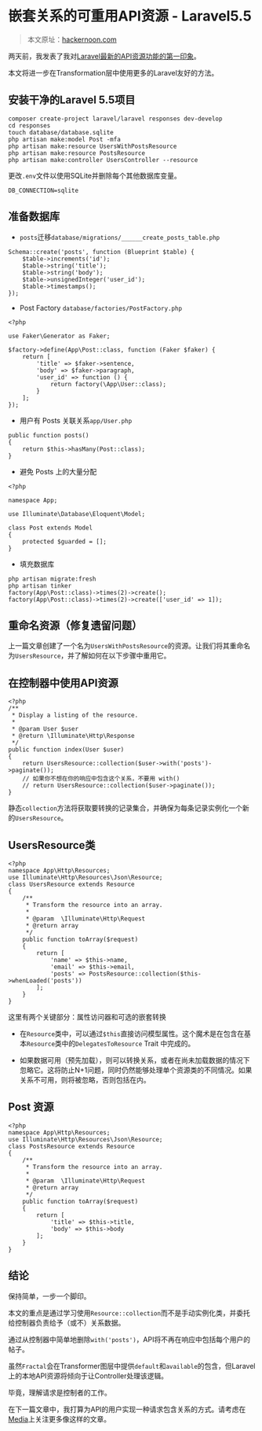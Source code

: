 # 嵌套关系的可重用API资源 - Laravel5.5

> 本文原址：[hackernoon.com](https://hackernoon.com/reusable-api-resource-with-nested-relationship-laravel-5-5-c654c7243869)



两天前，我发表了我对[Laravel最新的API资源功能的第一印象](/laravel/api/first-impressions-on-laravel-api-resources.md)。

本文将进一步在Transformation层中使用更多的Laravel友好的方法。

## 安装干净的Laravel 5.5项目

```
composer create-project laravel/laravel responses dev-develop
cd responses
touch database/database.sqlite
php artisan make:model Post -mfa
php artisan make:resource UsersWithPostsResource
php artisan make:resource PostsResource
php artisan make:controller UsersController --resource
```

更改`.env`文件以使用SQLite并删除每个其他数据库变量。

```
DB_CONNECTION=sqlite
```

## 准备数据库

* `posts`迁移`database/migrations/______create_posts_table.php`

```
Schema::create('posts', function (Blueprint $table) {
    $table->increments('id');
    $table->string('title');
    $table->string('body');
    $table->unsignedInteger('user_id');
    $table->timestamps();
});
```


* Post Factory `database/factories/PostFactory.php`

```
<?php

use Faker\Generator as Faker;

$factory->define(App\Post::class, function (Faker $faker) {
    return [
        'title' => $faker->sentence,
        'body' => $faker->paragraph,
        'user_id' => function () {
            return factory(\App\User::class);
        }
    ];
});
```


* 用户有 Posts 关联关系`app/User.php`

```
public function posts()
{
    return $this->hasMany(Post::class);
}
```

* 避免 Posts 上的大量分配

```
<?php

namespace App;

use Illuminate\Database\Eloquent\Model;

class Post extends Model
{
    protected $guarded = [];
}
```

* 填充数据库

```
php artisan migrate:fresh
php artisan tinker
factory(App\Post::class)->times(2)->create();
factory(App\Post::class)->times(2)->create(['user_id' => 1]);
```

## 重命名资源（修复遗留问题）

上一篇文章创建了一个名为`UsersWithPostsResource`的资源。让我们将其重命名为`UsersResource`，并了解如何在以下步骤中重用它。

## 在控制器中使用API​​资源

```
<?php
/**
 * Display a listing of the resource.
 *
 * @param User $user
 * @return \Illuminate\Http\Response
 */
public function index(User $user)
{
    return UsersResource::collection($user->with('posts')->paginate());
    // 如果你不想在你的响应中包含这个关系，不要用 with()
    // return UsersResource::collection($user->paginate());
}
```

静态`collection`方法将获取要转换的记录集合，并确保为每条记录实例化一个新的`UsersResource`。


## UsersResource类

```
<?php
namespace App\Http\Resources;
use Illuminate\Http\Resources\Json\Resource;
class UsersResource extends Resource
{
    /**
     * Transform the resource into an array.
     *
     * @param  \Illuminate\Http\Request
     * @return array
     */
    public function toArray($request)
    {
        return [
            'name' => $this->name,
            'email' => $this->email,
            'posts' => PostsResource::collection($this->whenLoaded('posts'))
        ];
    }
}
```
这里有两个关键部分：属性访问器和可选的嵌套转换

* 在`Resource`类中，可以通过`$this`直接访问模型属性。这个魔术是在包含在基本`Resource`类中的`DelegatesToResource` Trait 中完成的。

* 如果数据可用（预先加载），则可以转换关系，或者在尚未加载数据的情况下忽略它。这将防止N+1问题，同时仍然能够处理单个资源类的不同情况。如果关系不可用，则将被忽略，否则包括在内。

## Post 资源

```
<?php
namespace App\Http\Resources;
use Illuminate\Http\Resources\Json\Resource;
class PostsResource extends Resource
{
    /**
     * Transform the resource into an array.
     *
     * @param  \Illuminate\Http\Request
     * @return array
     */
    public function toArray($request)
    {
        return [
            'title' => $this->title,
            'body' => $this->body
        ];
    }
}
```
## 结论

保持简单，一步一个脚印。

本文的重点是通过学习使用`Resource::collection`而不是手动实例化类，并委托给控制器负责给予（或不）关系数据。

通过从控制器中简单地删除`with('posts')`，API将不再在响应中包括每个用户的帖子。


虽然`Fractal`会在Transformer图层中提供`default`和`available`的包含，但Laravel上的本地API资源将倾向于让Controller处理该逻辑。

毕竟，理解请求是控制者的工作。

在下一篇文章中，我打算为API的用户实现一种请求包含关系的方式。请考虑在[Media](https://hackernoon.com)上关注更多像这样的文章。